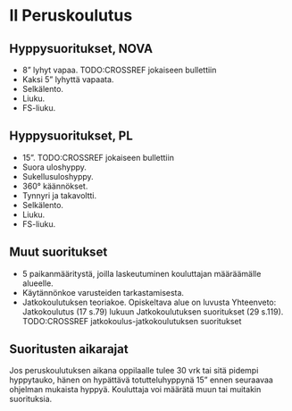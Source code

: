 # II Peruskoulutus

## Hyppysuoritukset, NOVA

* 8” lyhyt vapaa. TODO:CROSSREF jokaiseen bullettiin
* Kaksi 5” lyhyttä vapaata.
* Selkälento.
* Liuku.
* FS-liuku.

## Hyppysuoritukset, PL

* 15”. TODO:CROSSREF jokaiseen bullettiin
* Suora uloshyppy.
* Sukellusuloshyppy.
* 360° käännökset.
* Tynnyri ja takavoltti.
* Selkälento.
* Liuku.
* FS-liuku.

## Muut suoritukset

* 5 paikanmääritystä, joilla laskeutuminen kouluttajan määräämälle alueelle.
* Käytännönkoe varusteiden tarkastamisesta.
* Jatkokoulutuksen teoriakoe. Opiskeltava alue on luvusta Yhteenveto: Jatkokoulutus (17 s.79) lukuun Jatkokoulutuksen suoritukset (29 s.119). TODO:CROSSREF jatkokoulus-jatkokoulutuksen suoritukset

## Suoritusten aikarajat

Jos peruskoulutuksen aikana oppilaalle tulee 30 vrk tai sitä pidempi hyppytauko, hänen on hypättävä totutteluhyppynä 15” ennen seuraavaa ohjelman mukaista hyppyä. Kouluttaja voi määrätä muun tai muitakin suorituksia.
